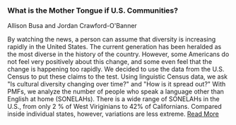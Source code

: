 ### What is the Mother Tongue if U.S. Communities?

Allison Busa and Jordan Crawford-O'Banner

By watching the news, a person can assume that diversity is increasing rapidly in the United States. The current generation has been heralded as the most diverse in the history of the country. However, some Americans do not feel very positively about this change, and some even feel that the change is happening too rapidly. We decided to use the data from the U.S. Census to put these claims to the test. Using linguistic Census data, we ask "Is cultural diversity changing over time?" and "How is it spread out?" With PMFs, we analyze the number of people who speak a language other than English at home (SONELAHs). There is a wide range of SONELAHs in the U.S., from only 2 % of West Viriginians to 42% of Californians. Compared inside individual states, however, variations are less extreme. [Read More](https://github.com/jcrawfordobanner/The-Mother-Tongue-of-US-Communities)
